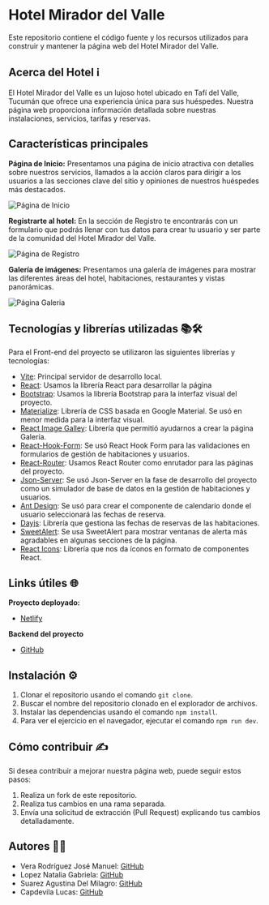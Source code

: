 # Hotel Mirador del Valle
Este repositorio contiene el código fuente y los recursos utilizados para construir y mantener la página web del Hotel Mirador del Valle.

## Acerca del Hotel ℹ️
El Hotel Mirador del Valle es un lujoso hotel ubicado en Tafí del Valle, Tucumán que ofrece una experiencia única para sus huéspedes. Nuestra página web proporciona información detallada sobre nuestras instalaciones, servicios, tarifas y reservas.

## Características principales
**Página de Inicio:**
Presentamos una página de inicio atractiva con detalles sobre nuestros servicios, llamados a la acción claros para dirigir a los usuarios a las secciones clave del sitio y opiniones de nuestros huéspedes más destacados.

![Página de Inicio](https://github.com/lucasecapdevila/hotel-mirador-del-valle-frontend/assets/93661757/f55928da-3877-42cb-9413-eaff6eb87962)

**Registrarte al hotel:**
En la sección de Registro te encontrarás con un formulario que podrás llenar con tus datos para crear tu usuario y ser parte de la comunidad del Hotel Mirador del Valle.

![Página de Registro](https://github.com/lucasecapdevila/hotel-mirador-del-valle-frontend/assets/93661757/58daa290-8d58-4cc1-b1d2-06b7979ccc62)

**Galería de imágenes:**
Presentamos una galería de imágenes para mostrar las diferentes áreas del hotel, habitaciones, restaurantes y vistas panorámicas.

![Página Galeria](https://github.com/lucasecapdevila/hotel-mirador-del-valle-frontend/assets/93661757/862028fb-0136-4708-a802-e71960854c52)

## Tecnologías y librerías utilizadas 📚🛠️

Para el Front-end del proyecto se utilizaron las siguientes librerías y tecnologías:
- [Vite](https://vitejs.dev/): Principal servidor de desarrollo local.
- [React](https://react.dev/): Usamos la librería React para desarrollar la página
- [Bootstrap](https://react-bootstrap.netlify.app/): Usamos la librería Bootstrap para la interfaz visual del proyecto.
- [Materialize](https://materializecss.com/): Librería de CSS basada en Google Material. Se usó en menor medida para la interfaz visual.
- [React Image Galley](https://www.npmjs.com/package/react-image-gallery): Librería que permitió ayudarnos a crear la página Galería.
- [React-Hook-Form](https://react-hook-form.com/): Se usó React Hook Form para las validaciones en formularios de gestión de habitaciones y usuarios.
- [React-Router](https://reactrouter.com/en/main): Usamos React Router como enrutador para las páginas del proyecto.
- [Json-Server](https://www.npmjs.com/package/json-server): Se usó Json-Server en la fase de desarrollo del proyecto como un simulador de base de datos en la gestión de habitaciones y usuarios.
- [Ant Design](https://ant.design/): Se usó para crear el componente de calendario donde el usuario seleccionará las fechas de reserva.
- [Dayjs](https://day.js.org/): Librería que gestiona las fechas de reservas de las habitaciones.
- [SweetAlert](https://sweetalert2.github.io/): Se usa SweetAlert para mostrar ventanas de alerta más agradables en algunas secciones de la página.
- [React Icons](https://react-icons.github.io/react-icons/): Librería que nos da íconos en formato de componentes React.

##  Links útiles 🌐
**Proyecto deployado:**

- [Netlify](https://hotelmiradordelvalle.netlify.app/)

**Backend del proyecto**
- [GitHub](https://github.com/lucasecapdevila/hotel-mirador-del-valle-backend)

##  Instalación ⚙️
1. Clonar el repositorio usando el comando `git clone`.
2. Buscar el nombre del repositorio clonado en el explorador de archivos.
3. Instalar las dependencias usando el comando `npm install`.
4. Para ver el ejercicio en el navegador, ejecutar el comando `npm run dev`.

##  Cómo contribuir ✍️
Si desea contribuir a mejorar nuestra página web, puede seguir estos pasos:
1. Realiza un fork de este repositorio.
2. Realiza tus cambios en una rama separada.
3. Envía una solicitud de extracción (Pull Request) explicando tus cambios detalladamente.



## Autores 👷‍♂️
- Vera Rodríguez José Manuel: [GitHub](https://github.com/jomanuelvr) 
- Lopez Natalia Gabriela: [GitHub](https://github.com/NataliaGabriela) 
- Suarez Agustina Del Milagro: [GitHub](https://github.com/suarezagustina) 
- Capdevila Lucas: [GitHub](https://github.com/suarezagustina) 